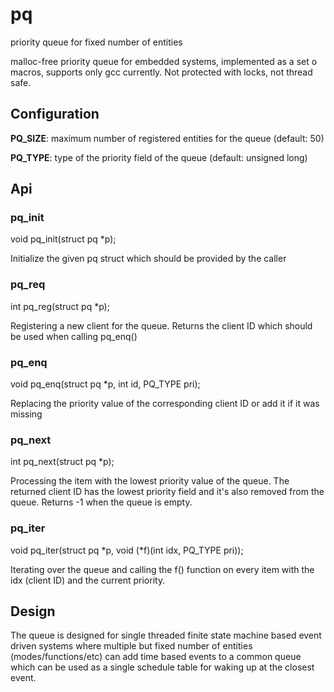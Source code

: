 # pq
priority queue for fixed number of entities

malloc-free priority queue for embedded systems, implemented as a set o macros, supports only gcc currently. Not protected with locks, not thread safe.

## Configuration

__PQ_SIZE__: maximum number of registered entities for the queue (default: 50)

__PQ_TYPE__: type of the priority field of the queue (default: unsigned long)

## Api

### pq_init
void pq_init(struct pq *p);

Initialize the given pq struct which should be provided by the caller

### pq_req

int pq_reg(struct pq *p);

Registering a new client for the queue. Returns the client ID which should be used when calling pq_enq()

### pq_enq

void pq_enq(struct pq *p, int id, PQ_TYPE pri);

Replacing the priority value of the corresponding client ID or add it if it was missing

### pq_next

int pq_next(struct pq *p);

Processing the item with the lowest priority value of the queue. The returned client ID has the lowest priority field and it's also removed from the queue. Returns -1 when the queue is empty.

### pq_iter

void pq_iter(struct pq *p, void (*f)(int idx, PQ_TYPE pri));

Iterating over the queue and calling the f() function on every item with the idx (client ID) and the current priority.

## Design

The queue is designed for single threaded finite state machine based event driven systems where multiple but fixed number of entities (modes/functions/etc) can add time based events to a common queue which can be used as a single schedule table for waking up at the closest event.
